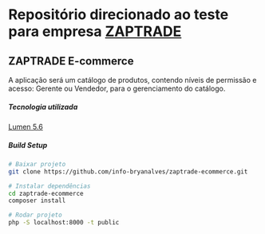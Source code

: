 # Repositório direcionado ao teste para empresa [ZAPTRADE](http://www.zaptrade.com.br/)

## ZAPTRADE E-commerce

A aplicação será um catálogo de produtos, contendo níveis de permissão e acesso: Gerente ou Vendedor, para o gerenciamento do catálogo.

##### Tecnologia utilizada
[Lumen 5.6](https://lumen.laravel.com/docs/5.6)

##### Build Setup
``` bash
# Baixar projeto
git clone https://github.com/info-bryanalves/zaptrade-ecommerce.git

# Instalar dependências
cd zaptrade-ecommerce
composer install

# Rodar projeto
php -S localhost:8000 -t public
